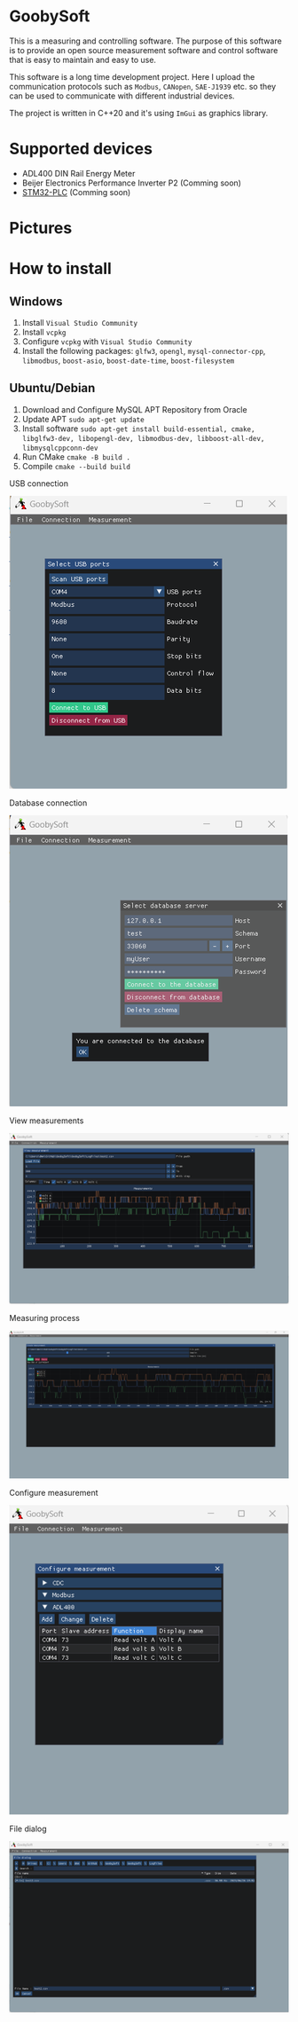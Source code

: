 # GoobySoft

This is a measuring and controlling software. The purpose of this software is to provide an open source measurement software and control software that is easy to maintain and easy to use. 

This software is a long time development project. Here I upload the communication protocols such as `Modbus`, `CANopen`, `SAE-J1939` etc. so they can be used to communicate with different industrial devices.

The project is written in C++20 and it's using `ImGui` as graphics library.

# Supported devices

 - ADL400 DIN Rail Energy Meter
 - Beijer Electronics Performance Inverter P2 (Comming soon)
 - [STM32-PLC](https://github.com/DanielMartensson/STM32-PLC) (Comming soon)

# Pictures

# How to install

## Windows

 1. Install `Visual Studio Community`
 2. Install `vcpkg`
 3. Configure `vcpkg` with `Visual Studio Community`
 4. Install the following packages: `glfw3`, `opengl`, `mysql-connector-cpp`, `libmodbus`, `boost-asio`, `boost-date-time`, `boost-filesystem`

## Ubuntu/Debian

 1. Download and Configure MySQL APT Repository from Oracle
 2. Update APT `sudo apt-get update`
 3. Install software `sudo apt-get install build-essential, cmake, libglfw3-dev, libopengl-dev, libmodbus-dev, libboost-all-dev, libmysqlcppconn-dev`
 4. Run CMake `cmake -B build .`
 5. Compile `cmake --build build`    

USB connection

![a](https://github.com/DanielMartensson/GoobySoft/blob/main/Pictures/USB.png?raw=true)

Database connection

![a](https://github.com/DanielMartensson/GoobySoft/blob/main/Pictures/Database.png?raw=true)

View measurements

![a](https://github.com/DanielMartensson/GoobySoft/blob/main/Pictures/ViewMeasurement.png?raw=true)

Measuring process

![a](https://github.com/DanielMartensson/GoobySoft/blob/main/Pictures/Measure.png?raw=true)

Configure measurement

![a](https://github.com/DanielMartensson/GoobySoft/blob/main/Pictures/ConfigureMeasurement.png?raw=true)

File dialog

![a](https://github.com/DanielMartensson/GoobySoft/blob/main/Pictures/FileDialog.png?raw=true)